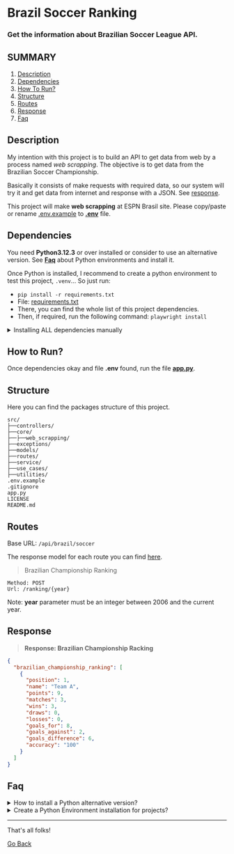 # Brazil Soccer Ranking

###  Get the information about Brazilian Soccer League API.

## SUMMARY

1. [Description](#description)
2. [Dependencies](#dependencies)
3. [How To Run?]()
4. [Structure](#structure)
5. [Routes](#routes)
6. [Response](#response)
7. [Faq](#faq)

## Description
My intention with this project is to build an API to get data from web by a process named *web scrapping*. The objective is to get data from the Brazilian Soccer Championship.

Basically it consists of make requests with required data, so our system will try it and get data from internet and response with a JSON. See [response](#response).

This project will make **web scrapping** at ESPN Brasil site. Please copy/paste or rename [.env.example](/.env.example) to [**.env**](/.env) file.

## Dependencies
You need **Python3.12.3** or over installed or consider to use an alternative version. See [**Faq**](#faq) about Python environments and install it.

Once Python is installed, I recommend to create a python environment to test this project, `.venv`... So just run:

* `pip install -r requirements.txt`
* File: [requirements.txt](/requirements.txt)
* There, you can find the whole list of this project dependencies.
* Then, if required, run the following command: `playwright install`

<details>
    <summary>Installing ALL dependencies manually</summary>
    <ol>
        <li>FastAPI: <code>pip install "fastapi[standard]"</code></li>
        <li>DotEnv: <code>pip install dotenv</code></li>
        <li>Pydantic: <code>pip install pydantic</code></li>
        <li>Clipboard: <code>pip install clipboard</code></li>
        <li>PlayWright: <code>pip install playwright</code></li>
    </ol>
</details>

## How to Run?
Once dependencies okay and file **.env** found, run the file [**app.py**](/app.py).

## Structure
Here you can find the packages structure of this project.

```text
src/
├──controllers/
├──core/
├──├──web_scrapping/
├──exceptions/
├──models/
├──routes/
├──service/
├──use_cases/
├──utilities/
.env.example
.gitignore
app.py
LICENSE
README.md
```

## Routes
Base URL: `/api/brazil/soccer`

The response model for each route you can find [here](#response).

> Brazilian Championship Ranking

```
Method: POST
Url: /ranking/{year}
```

Note: **year** parameter must be an integer between 2006 and the current year.

## Response
> **Response: Brazilian Championship Racking**

```json
{
  "brazilian_championship_ranking": [
    {
      "position": 1,
      "name": "Team A",
      "points": 9,
      "matches": 3,
      "wins": 3,
      "draws": 0,
      "losses": 0,
      "goals_for": 8,
      "goals_against": 2,
      "goals_difference": 6,
      "accuracy": "100"
    }
  ]
}
```

## Faq

<details>
    <summary>How to install a Python alternative version?</summary>
    <p>
        First, install PyEnv, access <a href="https://github.com/pyenv/pyenv" target="_blank">pyenv repository</a> and follow instructions.
    </p>
    <p>
        Once PyEnv installed, just type: <code>pyenv install 3.x.x</code> where 3.x.x represents a version number.
    </p>
    <p>
        Example: <code>pyenv install 3.12.3</code>
    </p>
    <p>
        Make it global? Type: <code>pyenv global version</code>
    </p>
</details>

<details>
    <summary>
        Create a Python Environment installation for projects?
    </summary>
    <p>
        PyCharm: you can create it using the IDE GUI to generate local python venvs.
    </p>
    <p>
        Command line: <code>python -m venv tutorial-env</code> where "tutorial-env" is it name. By conversion, I suggest you name it as <code>.venv</code>
    </p>
    <p>
        For more information, access the <a href="https://docs.python.org/pt-br/3.12/tutorial/venv.html" target="_blank">documentation</a>.
    </p>
</details>

---
That's all folks!

[Go Back](#brazil-soccer-ranking)
